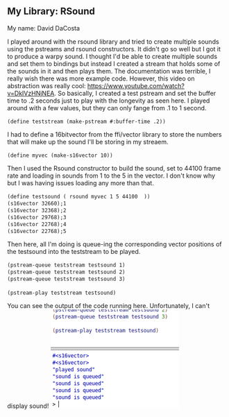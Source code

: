 
## My Library: RSound
My name: David DaCosta

I played around with the rsound library and tried to create multiple sounds using the pstreams and rsound constructors. It didn't go so well but I got it to produce a warpy sound. I thought I'd be able to create multiple sounds and set them to bindings but instead I created a stream that holds some of the sounds in it and then plays them. The documentation was terrible, I really wish there was more example code. However, this video on abstraction was really cool: https://www.youtube.com/watch?v=DkIVzHNjNEA. So basically, I created a test pstream and set the buffer time to .2 seconds just to play with the longevity as seen here. I played around with a few values, but they can only fange from .1 to 1 second.
```
(define teststream (make-pstream #:buffer-time .2))
```

I had to define a 16bitvector from the ffi/vector library to store the numbers that will make up the sound I'll be storing in my streaem.
```
(define myvec (make-s16vector 10))
```
Then I used the Rsound constructor to build the sound, set to 44100 frame rate and loading in sounds from 1 to the 5 in the vector. I don't know why but I was having issues loading any more than that. 
```
(define testsound ( rsound myvec 1 5 44100  ))
(s16vector 32660);1
(s16vector 32368);2
(s16vector 29768);3
(s16vector 22768);4
(s16vector 22768);5
```
Then here, all I'm doing is queue-ing the corresponding vector positions of the testsound into the teststream to be played.
```
(pstream-queue teststream testsound 1)
(pstream-queue teststream testsound 2)
(pstream-queue teststream testsound 3)

(pstream-play teststream testsound)
```
You can see the output of the code running here. Unfortunately, I can't display sound!
![output](/output.png?raw=true "output")

